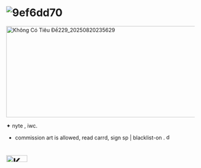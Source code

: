 # ![9ef6dd70](https://github.com/user-attachments/assets/de37a025-ba4c-4c9c-95f5-c8c8fb9c8455)

<img width="736" height="245" alt="Không Có Tiêu Đề229_20250820235629" src="https://github.com/user-attachments/assets/1cff3af9-5a20-4c2b-a3d6-c152779744da" />
         
✦ nyte , iwc. 
- commission art is allowed, read carrd, sign sp | blacklist-on . <img width="15" height="15" alt="dc298511" src="https://github.com/user-attachments/assets/bd26cca7-f678-474d-b258-124e7bdd5a0f" />

#     <img width="56" height="18" alt="Không Có Tiêu Đề230_20250821000304" src="https://github.com/user-attachments/assets/1b42b47c-c95d-4d82-8159-40ff9ab9425f" />
